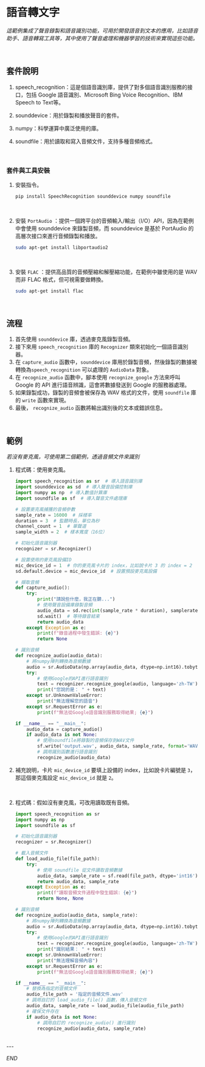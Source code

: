 # 語音轉文字

_這範例集成了聲音錄製和語音識別功能，可用於開發語音到文本的應用，比如語音助手、語音轉寫工具等，其中使用了聲音處理和機器學習的技術來實現這些功能。_

<br>

## 套件說明

1. speech_recognition：這是個語音識別庫，提供了對多個語音識別服務的接口，包括 Google 語音識別、Microsoft Bing Voice Recognition、IBM Speech to Text等。

2. sounddevice：用於錄製和播放聲音的套件。

3. numpy：科學運算中廣泛使用的庫。

4. soundfile：用於讀取和寫入音頻文件，支持多種音頻格式。


<br>

### 套件與工具安裝

1. 安裝指令。

    ```bash
    pip install SpeechRecognition sounddevice numpy soundfile
    ```

<br>

2. 安裝 `PortAudio` ：提供一個跨平台的音頻輸入/輸出（I/O）API，因為在範例中會使用 sounddevice 來錄製音頻，而 sounddevice 是基於 PortAudio 的高層次接口來進行音頻錄製和播放。

    ```bash
    sudo apt-get install libportaudio2
    ```

<br>

3. 安裝 `FLAC` ：提供高品質的音頻壓縮和解壓縮功能，在範例中雖使用的是 WAV 而非 FLAC 格式，但可視需要做轉換。

    ```bash
    sudo apt-get install flac
    ```

<br>

## 流程

1. 首先使用 `sounddevice` 庫，透過麥克風錄製音頻。
2. 接下來用 `speech_recognition` 庫的 `Recognizer` 類來初始化一個語音識別器。
3. 在 `capture_audio` 函數中，`sounddevice` 庫用於錄製音頻，然後錄製的數據被轉換為`speech_recognition` 可以處理的 `AudioData` 對象。
4. 在 `recognize_audio` 函數中，腳本使用 `recognize_google` 方法來呼叫 Google 的 API 進行語音辨識，這會將數據發送到 Google 的服務器處理。
5. 如果錄製成功，錄製的音頻會被保存為 WAV 格式的文件，使用 `soundfile` 庫的 `write` 函數來實現。
6. 最後， `recognize_audio` 函數將輸出識別後的文本或錯誤信息。

<br>

## 範例

_若沒有麥克風，可使用第二個範例，透過音頻文件來識別_

1. 程式碼：使用麥克風。

    ```python
    import speech_recognition as sr  # 導入語音識別庫
    import sounddevice as sd  # 導入聲音設備控制庫
    import numpy as np  # 導入數值計算庫
    import soundfile as sf  # 導入聲音文件處理庫

    # 設置麥克風捕獲的音頻參數
    sample_rate = 16000  # 採樣率
    duration = 3  # 監聽時長，單位為秒
    channel_count = 1  # 單聲道
    sample_width = 2  # 樣本寬度（16位）

    # 初始化語音識別器
    recognizer = sr.Recognizer()

    # 設置使用的麥克風設備ID
    mic_device_id = 1  # 你的麥克風卡片的 index，比如說卡片 3 的 index = 2
    sd.default.device = mic_device_id  # 設置預設麥克風設備
    
    # 擷取音頻
    def capture_audio():
        try:
            print("請說些什麼，我正在聽...")
            # 使用聲音設備庫錄製音頻
            audio_data = sd.rec(int(sample_rate * duration), samplerate=sample_rate, channels=channel_count, dtype='int16')
            sd.wait()  # 等待錄音結束
            return audio_data
        except Exception as e:
            print(f"錄音過程中發生錯誤: {e}")
            return None

    # 識別音頻
    def recognize_audio(audio_data):
        # 將numpy陣列轉換為音頻數據
        audio = sr.AudioData(np.array(audio_data, dtype=np.int16).tobytes(), sample_rate, sample_width)
        try:
            # 使用Google的API進行語音識別
            text = recognizer.recognize_google(audio, language='zh-TW')
            print("您說的是： " + text)
        except sr.UnknownValueError:
            print("無法理解您的語音")
        except sr.RequestError as e:
            print(f"無法從Google語音識別服務取得結果; {e}")

    if __name__ == "__main__":
        audio_data = capture_audio()
        if audio_data is not None:
            # 使用soundfile將錄製的音頻保存到WAV文件
            sf.write('output.wav', audio_data, sample_rate, format='WAV', subtype='PCM_16')
            # 調用識別函數進行語音識別
            recognize_audio(audio_data)
    ```

2. 補充說明，卡片 `mic_device_id` 要填上設備的 index，比如說卡片編號是 `3`，那這個麥克風設定 `mic_device_id` 就是 `2`。

<br>

2. 程式碼：假如沒有麥克風，可改用讀取既有音頻。

    ```python
    import speech_recognition as sr
    import numpy as np
    import soundfile as sf

    # 初始化語音識別器
    recognizer = sr.Recognizer()
    
    # 載入音頻文件
    def load_audio_file(file_path):
        try:
            # 使用 soundfile 從文件讀取音頻數據
            audio_data, sample_rate = sf.read(file_path, dtype='int16')
            return audio_data, sample_rate
        except Exception as e:
            print(f"讀取音頻文件過程中發生錯誤: {e}")
            return None, None

    # 識別音頻
    def recognize_audio(audio_data, sample_rate):
        # 將numpy陣列轉換為音頻數據
        audio = sr.AudioData(np.array(audio_data, dtype=np.int16).tobytes(), sample_rate, 2)
        try:
            # 使用Google的API進行語音識別
            text = recognizer.recognize_google(audio, language='zh-TW')
            print("識別結果： " + text)
        except sr.UnknownValueError:
            print("無法理解音頻內容")
        except sr.RequestError as e:
            print(f"無法從Google語音識別服務取得結果; {e}")

    if __name__ == "__main__":
        # 替換為指定的音頻文件
        audio_file_path = '指定的音頻文件.wav'  
        # 調用自訂的 load_audio_file() 函數，傳入音頻文件
        audio_data, sample_rate = load_audio_file(audio_file_path)
        # 確保文件存在
        if audio_data is not None:
            # 調用自訂的 recognize_audio() 進行識別
            recognize_audio(audio_data, sample_rate)
    ```

<br>
---

_END_
